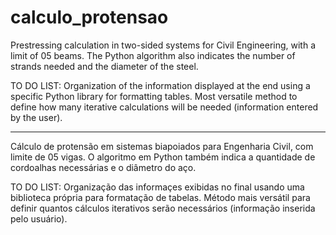 # calculo_protensao

Prestressing calculation in two-sided systems for Civil Engineering, with a limit of 05 beams.
The Python algorithm also indicates the number of strands needed and the diameter of the steel.

TO DO LIST:
Organization of the information displayed at the end using a specific Python library for formatting tables.
Most versatile method to define how many iterative calculations will be needed (information entered by the user).

---

Cálculo de protensão em sistemas biapoiados para Engenharia Civil, com limite de 05 vigas.
O algoritmo em Python também indica a quantidade de cordoalhas necessárias e o diâmetro do aço.

TO DO LIST:
Organização das informaçes exibidas no final usando uma biblioteca própria para formatação de tabelas.
Método mais versátil para definir quantos cálculos iterativos serão necessários (informação inserida pelo usuário).
